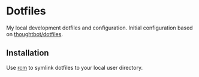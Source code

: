 # Dotfiles

My local development dotfiles and configuration. Initial configuration based on
[thoughtbot/dotfiles].

[thoughtbot/dotfiles]: https://github.com/thoughtbot/dotfiles

## Installation
Use [rcm] to symlink dotfiles to your local user directory.

[rcm]: https://github.com/thoughtbot/rcm
